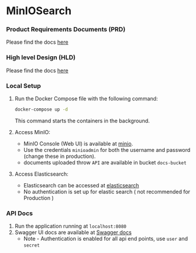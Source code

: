 # MinIOSearch

### Product Requirements Documents (PRD)
Please find the docs [here](./docs/PRD.md)

### High level Design (HLD)
Please find the docs [here](./docs/img.png)

### Local Setup
1. Run the Docker Compose file with the following command:

   ```bash
   docker-compose up -d
   ```
   This command starts the containers in the background.

1. Access MinIO:
   - MinIO Console (Web UI) is available at [minio](http://localhost:9001).
   - Use the credentials `minioadmin` for both the username and password (change these in production).
   - documents uploaded throw `API` are available in bucket `docs-bucket`

1. Access Elasticsearch:
   - Elasticsearch can be accessed at [elasticsearch](http://localhost:9200)
   - No authentication is set up for elastic search ( not recommended for Production )


### API Docs
1. Run the application running at `localhost:8080`
1. Swagger UI docs are available at [Swagger docs](http://localhost:8080/swagger-ui/index.html#/)
   * Note - Authentication is enabled for all api end points, use `user` and `secret` 

